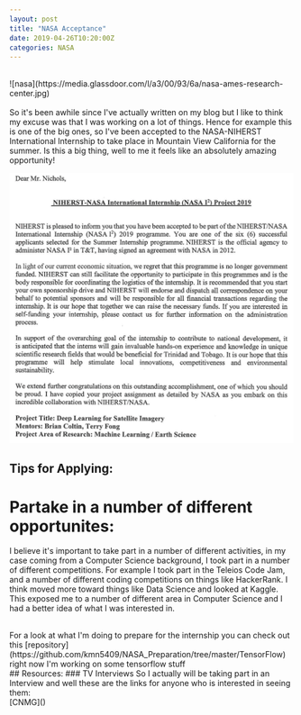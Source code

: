 ```yaml
---
layout: post
title: "NASA Acceptance"
date: 2019-04-26T10:20:00Z
categories: NASA
---
```

<br>
![nasa](https://media.glassdoor.com/l/a3/00/93/6a/nasa-ames-research-center.jpg)<br><br>
So it's been awhile since I've actually written on my blog but I like to think my excuse was that I was working on a lot of things. Hence for example this is one of the big ones, so I've been accepted to the NASA-NIHERST International Internship to take place in Mountain View California for the summer. Is this a big thing, well to me it feels like an absolutely amazing opportunity!

![acceptance_letter](https://raw.githubusercontent.com/kmn5409/keanu-nichols/master/images/Acceptance_Letter.png)

## Tips for Applying:
# Partake in a number of different opportunites:
I believe it's important to take part in a number of different activities, in my case coming from a Computer Science background, I took part in a number of different competitions. For example I took part in the Teleios Code Jam, and a number of different coding competitions on things like HackerRank. I think moved more toward things like Data Science and looked at Kaggle. This exposed me to a number of different area in Computer Science and I had a better idea of what I was interested in.

<br>
For a look at what I'm doing to prepare for the internship
you can check out this [repository](https://github.com/kmn5409/NASA_Preparation/tree/master/TensorFlow) right now I'm working on 
some tensorflow stuff

<br>
## Resources:
### TV Interviews
So I actually will be taking part in an Interview and well these are the links for anyone who is interested in seeing them:
<br>
[CNMG]()








